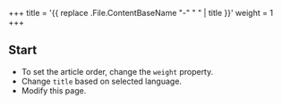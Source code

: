 +++
title = '{{ replace .File.ContentBaseName "-" " " | title }}'
weight = 1
+++

## Start

- To set the article order, change the `weight` property.
- Change `title` based on selected language.
- Modify this page.
